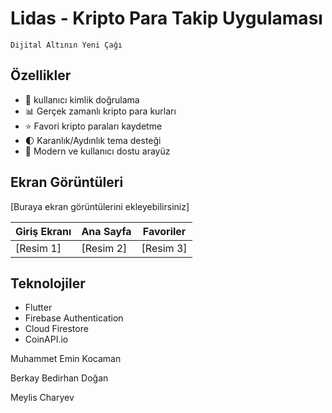 

# Lidas - Kripto Para Takip Uygulaması
    Dijital Altının Yeni Çağı


## Özellikler

- 🔐 kullanıcı kimlik doğrulama
- 📊 Gerçek zamanlı kripto para kurları
- ⭐ Favori kripto paraları kaydetme
- 🌓 Karanlık/Aydınlık tema desteği
- 📱 Modern ve kullanıcı dostu arayüz

## Ekran Görüntüleri

[Buraya ekran görüntülerini ekleyebilirsiniz]

| Giriş Ekranı | Ana Sayfa | Favoriler |
|--------------|-----------|-----------|
| [Resim 1]    | [Resim 2] | [Resim 3] |

## Teknolojiler

- Flutter
- Firebase Authentication
- Cloud Firestore
- CoinAPI.io

Muhammet Emin Kocaman

Berkay Bedirhan Doğan

Meylis Charyev
